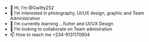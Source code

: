 - 👋 Hi, I’m @Gwitty252
- 👀 I’m interested in photography, UI/UX design, graphic and Team Administration 
- 🌱 I’m currently learning ...flutter and UI/UX Design 
- 💞️ I’m looking to collaborate on Team admistration 
- 📫 How to reach me +234-9131170904 

<!---
Gwitty252/Gwitty252 is a ✨ special ✨ repository because its `README.md` (this file) appears on your GitHub profile.
You can click the Preview link to take a look at your changes.
--->
